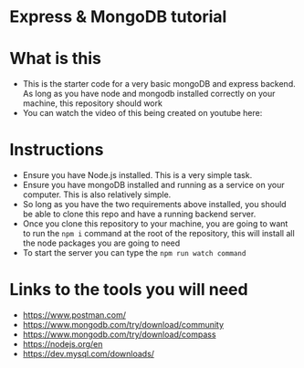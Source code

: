 # Express & MongoDB tutorial

# What is this
- This is the starter code for a very basic mongoDB and express backend. As long as you have node and mongodb installed correctly on your machine, this repository should work
- You can watch the video of this being created on youtube here: 

# Instructions
- Ensure you have Node.js installed. This is a very simple task.
- Ensure you have mongoDB installed and running as a service on your computer. This is also relatively simple.
- So long as you have the two requirements above installed, you should be able to clone this repo and have a running backend server.
- Once you clone this repository to your machine, you are going to want to run the `npm i` command at the root of the repository, this will install all the node packages you are going to need
- To start the server you can type the `npm run watch command`

# Links to the tools you will need
- https://www.postman.com/
- https://www.mongodb.com/try/download/community
- https://www.mongodb.com/try/download/compass
- https://nodejs.org/en
- https://dev.mysql.com/downloads/
